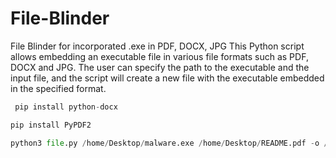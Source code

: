 # File-Blinder
File Blinder for incorporated .exe in PDF, DOCX, JPG
This Python script allows embedding an executable file in various file formats such as PDF, DOCX and JPG. The user can specify the path to the executable and the input file, and the script will create a new file with the executable embedded in the specified format.

```py
 pip install python-docx
```
```py
pip install PyPDF2
```

```py
python3 file.py /home/Desktop/malware.exe /home/Desktop/README.pdf -o /home/Desktop/MALICIOUSFILE.pdf
```
